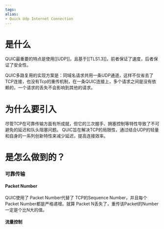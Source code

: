 ```yaml
---
tags: 
alias:
- Quick Udp Internet Connection
---
```


# 是什么
QUIC最重要的特点是使用[[UDP]]，且基于[[TLS1.3]]，前者保证了速度，后者保证了安全性。

QUIC多路复用的实现方案是：同域名请求共用一条UDP通道，这样不仅省去了TCP连接，也没有Tcp的重传机制，在一条QUIC连接上，多个请求之间是没有依赖的，一个请求的丢失不会影响到其他的请求。
# 为什么要引入
尽管TCP在可靠传输方面有所成就，但它的三次握手、拥塞控制等特性导致了不可避免的延迟和队头阻塞问题。
QUIC旨在解决TCP的局限性，通过结合UDP的轻量和自身的一系列创新特性来减少延迟，提高连接效率。
# 是怎么做到的？

### 可靠传输
#### Packet Number
QUIC使用了 ​​Packet Number​​​代替了 TCP的​​Sequence Number​​，并且每个 Packet Number都是严格递增。就算 Packet N丢失了，重传该Packet的Number一定是个比N大的值。
#### 流量控制


